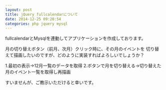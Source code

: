 ```yaml
---
layout: post
title: jQuery fullcalendarについて
date: 2014-12-25 09:20:54
categories: php jquery mysql
---
```

<p>fullcalendarとMysqlを連動してアプリケーションを作成しております。</p>

<p>月の切り替えボタン（前月、次月）クリック時に、その月のイベントを
切り替えて描画したいのですが、どのように実装すればよろしいでしょうか？</p>

<p>1.最初の表示→12月一覧のデータを取得
2.ボタンで月を切り替える→切り替えた月のイベント一覧を取得し再描画</p>

<p>すいませんが、ご教示いただけると幸いです。</p>
